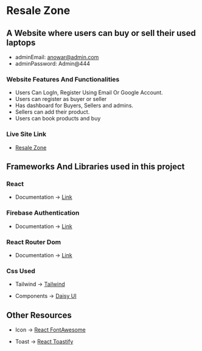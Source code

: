 # Resale Zone

## A Website where users can buy or sell their used laptops

* adminEmail: anowar@admin.com
* adminPassword: Admin@444

### Website Features And Functionalities
* Users Can LogIn, Register Using Email Or Google Account.
* Users can register as buyer or seller
* Has dashboard for Buyers, Sellers and admins.
* Sellers can add their product.
* Users can book products and buy


### Live Site Link
* [Resale Zone](https://resale-zone-152f5.web.app/)


## Frameworks And Libraries used in this project


### React
* Documentation -> [Link](https://reactjs.org/)

### Firebase Authentication
* Documentation -> [Link](https://firebase.google.com/)

### React Router Dom 
* Documentation -> [Link](https://reactrouter.com/en/main/start/overview)


### Css  Used 
* Tailwind -> [Tailwind](https://tailwindcss.com/)

* Components ->  [Daisy UI](https://daisyui.com/)



## Other Resources
* Icon -> [React FontAwesome](https://fontawesome.com/v5/docs/web/use-with/react)

* Toast -> [React Toastify](https://www.npmjs.com/package/react-toastify)
